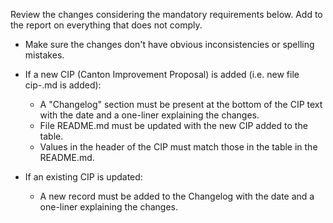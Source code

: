 Review the changes considering the mandatory requirements below. Add to the report on everything that does not comply.

- Make sure the changes don't have obvious inconsistencies or spelling mistakes.

- If a new CIP (Canton Improvement Proposal) is added (i.e. new file cip-<sometext>.md is added):
    - A "Changelog" section must be present at the bottom of the CIP text with the date and a one-liner explaining the changes.
    - File README.md must be updated with the new CIP added to the table.
    - Values in the header of the CIP must match those in the table in the README.md.

- If an existing CIP is updated:
    - A new record must be added to the Changelog with the date and a one-liner explaining the changes.

